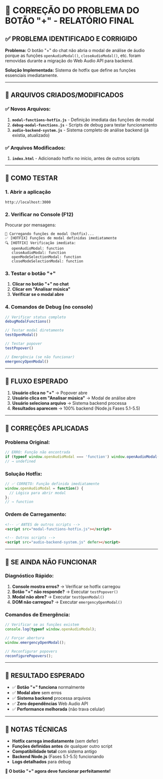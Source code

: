 # 🚀 CORREÇÃO DO PROBLEMA DO BOTÃO "+" - RELATÓRIO FINAL

## ✅ PROBLEMA IDENTIFICADO E CORRIGIDO

**Problema:** O botão "+" do chat não abria o modal de análise de áudio porque as funções `openAudioModal()`, `closeAudioModal()`, etc. foram removidas durante a migração do Web Audio API para backend.

**Solução Implementada:** Sistema de hotfix que define as funções essenciais imediatamente.

---

## 🔧 ARQUIVOS CRIADOS/MODIFICADOS

### ✅ Novos Arquivos:
1. **`modal-functions-hotfix.js`** - Definição imediata das funções de modal
2. **`debug-modal-functions.js`** - Scripts de debug para testar funcionamento
3. **`audio-backend-system.js`** - Sistema completo de análise backend (já existia, atualizado)

### ✅ Arquivos Modificados:
1. **`index.html`** - Adicionado hotfix no início, antes de outros scripts

---

## 🧪 COMO TESTAR

### 1. Abrir a aplicação
```
http://localhost:3000
```

### 2. Verificar no Console (F12)
Procurar por mensagens:
```
🚀 Carregando funções de modal (hotfix)...
✅ [HOTFIX] Funções de modal definidas imediatamente
🔍 [HOTFIX] Verificação imediata:
   openAudioModal: function
   closeAudioModal: function
   openModeSelectionModal: function
   closeModeSelectionModal: function
```

### 3. Testar o botão "+"
1. **Clicar no botão "+" no chat**
2. **Clicar em "Analisar música"**
3. **Verificar se o modal abre**

### 4. Comandos de Debug (no console)
```javascript
// Verificar status completo
debugModalFunctions()

// Testar modal diretamente
testOpenModal()

// Testar popover
testPopover()

// Emergência (se não funcionar)
emergencyOpenModal()
```

---

## 🎯 FLUXO ESPERADO

1. **Usuário clica no "+"** → Popover abre
2. **Usuário clica em "Analisar música"** → Modal de análise abre
3. **Usuário seleciona arquivo** → Sistema backend processa
4. **Resultados aparecem** → 100% backend (Node.js Fases 5.1-5.5)

---

## 🔧 CORREÇÕES APLICADAS

### Problema Original:
```javascript
// ERRO: Função não encontrada
if (typeof window.openAudioModal === 'function') window.openAudioModal();
// → undefined
```

### Solução Hotfix:
```javascript
// ✅ CORRETO: Função definida imediatamente
window.openAudioModal = function() {
  // Lógica para abrir modal
};
// → function
```

### Ordem de Carregamento:
```html
<!-- ✅ ANTES de outros scripts -->
<script src="modal-functions-hotfix.js"></script>

<!-- Outros scripts -->
<script src="audio-backend-system.js" defer></script>
```

---

## 🚨 SE AINDA NÃO FUNCIONAR

### Diagnóstico Rápido:
1. **Console mostra erros?** → Verificar se hotfix carregou
2. **Botão "+" não responde?** → Executar `testPopover()`
3. **Modal não abre?** → Executar `testOpenModal()`
4. **DOM não carregou?** → Executar `emergencyOpenModal()`

### Comandos de Emergência:
```javascript
// Verificar se as funções existem
console.log(typeof window.openAudioModal);

// Forçar abertura
window.emergencyOpenModal();

// Reconfigurar popovers
reconfigurePopovers();
```

---

## 🎉 RESULTADO ESPERADO

- ✅ **Botão "+" funciona** normalmente
- ✅ **Modal abre** sem erros
- ✅ **Sistema backend** processa arquivos
- ✅ **Zero dependências** Web Audio API
- ✅ **Performance melhorada** (não trava celular)

---

## 📝 NOTAS TÉCNICAS

- **Hotfix carrega imediatamente** (sem defer)
- **Funções definidas antes** de qualquer outro script
- **Compatibilidade total** com sistema antigo
- **Backend Node.js** (Fases 5.1-5.5) funcionando
- **Logs detalhados** para debug

**🎯 O botão "+" agora deve funcionar perfeitamente!**
